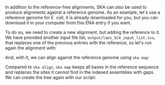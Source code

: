 <script>
import Link from "$components/Link.svelte";
import Execute from "$components/Execute.svelte";
</script>

In addition to the reference-free alignments, SKA can also be used to produce alignments against a reference genome. As an example, let's use a reference genome for _E. coli_, it is already downloaded for you, but you can download it in your computer from <Link href="https://www.ebi.ac.uk/ena/browser/api/fasta/U00096.3?download=true">this ENA entry</Link> if you want.

To do so, we need to create a new alignment, but adding the reference to it. We have provided another input file list, `output/laos_SC4_input_list.tsv`, that replaces one of the previous entries with the reference, so let's run again the alignment with:

<Execute command="ska build -f assemblies/ska_input_reference.tsv -k 31 -o output/laos_reference_index" />

And, with it, we can align against the reference genome using `ska map`:

<Execute command="ska map -o output/laos_reference_map.aln --ambig-mask assemblies/GCA_000005845.2.fna.gz output/laos_reference_index.skf" />

Compared to `ska align`, `ska map` keeps all bases in the reference sequence and replaces the sites it cannot find in the indexed assemblies with gaps. We can create the tree again with our script:

<Execute command="python3 create_tree.py output/laos_reference_map.aln" />
